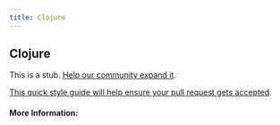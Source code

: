 ```yaml
---
title: Clojure
---
```


## Clojure

This is a stub. [Help our community expand it](https://github.com/freeCodeCamp/guide-articles/tree/master/articles/Clojure/index.md).

[This quick style guide will help ensure your pull request gets accepted](https://github.com/freeCodeCamp/guide-articles/blob/master/README.md).

<!-- The article goes here, in GitHub-flavored Markdown. Feel free to add YouTube videos, images, and CodePen/JSBin embeds  -->

#### More Information:
<!-- Please add any articles you think might be helpful to read before writing the article -->


